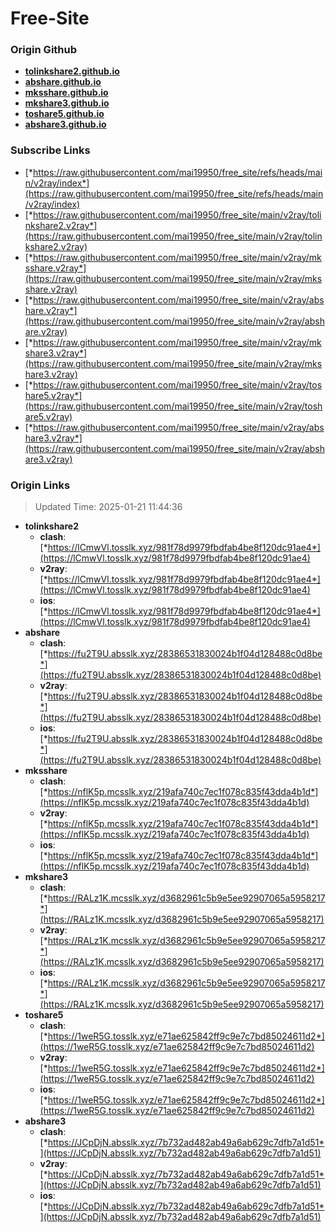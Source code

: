 # Free-Site

### Origin Github

- [**tolinkshare2.github.io**](https://github.com/tolinkshare2/tolinkshare2.github.io)
- [**abshare.github.io**](https://github.com/abshare/abshare.github.io)
- [**mksshare.github.io**](https://github.com/mksshare/mksshare.github.io)
- [**mkshare3.github.io**](https://github.com/mkshare3/mkshare3.github.io)
- [**toshare5.github.io**](https://github.com/toshare5/toshare5.github.io)
- [**abshare3.github.io**](https://github.com/abshare3/abshare3.github.io)

### Subscribe Links

- [*https://raw.githubusercontent.com/mai19950/free_site/refs/heads/main/v2ray/index*](https://raw.githubusercontent.com/mai19950/free_site/refs/heads/main/v2ray/index)
- [*https://raw.githubusercontent.com/mai19950/free_site/main/v2ray/tolinkshare2.v2ray*](https://raw.githubusercontent.com/mai19950/free_site/main/v2ray/tolinkshare2.v2ray)
- [*https://raw.githubusercontent.com/mai19950/free_site/main/v2ray/mksshare.v2ray*](https://raw.githubusercontent.com/mai19950/free_site/main/v2ray/mksshare.v2ray)
- [*https://raw.githubusercontent.com/mai19950/free_site/main/v2ray/abshare.v2ray*](https://raw.githubusercontent.com/mai19950/free_site/main/v2ray/abshare.v2ray)
- [*https://raw.githubusercontent.com/mai19950/free_site/main/v2ray/mkshare3.v2ray*](https://raw.githubusercontent.com/mai19950/free_site/main/v2ray/mkshare3.v2ray)
- [*https://raw.githubusercontent.com/mai19950/free_site/main/v2ray/toshare5.v2ray*](https://raw.githubusercontent.com/mai19950/free_site/main/v2ray/toshare5.v2ray)
- [*https://raw.githubusercontent.com/mai19950/free_site/main/v2ray/abshare3.v2ray*](https://raw.githubusercontent.com/mai19950/free_site/main/v2ray/abshare3.v2ray)

### Origin Links

> Updated Time: 2025-01-21 11:44:36

- **tolinkshare2**
  - **clash**: [*https://lCmwVl.tosslk.xyz/981f78d9979fbdfab4be8f120dc91ae4*](https://lCmwVl.tosslk.xyz/981f78d9979fbdfab4be8f120dc91ae4)
  - **v2ray**: [*https://lCmwVl.tosslk.xyz/981f78d9979fbdfab4be8f120dc91ae4*](https://lCmwVl.tosslk.xyz/981f78d9979fbdfab4be8f120dc91ae4)
  - **ios**: [*https://lCmwVl.tosslk.xyz/981f78d9979fbdfab4be8f120dc91ae4*](https://lCmwVl.tosslk.xyz/981f78d9979fbdfab4be8f120dc91ae4)
- **abshare**
  - **clash**: [*https://fu2T9U.absslk.xyz/28386531830024b1f04d128488c0d8be*](https://fu2T9U.absslk.xyz/28386531830024b1f04d128488c0d8be)
  - **v2ray**: [*https://fu2T9U.absslk.xyz/28386531830024b1f04d128488c0d8be*](https://fu2T9U.absslk.xyz/28386531830024b1f04d128488c0d8be)
  - **ios**: [*https://fu2T9U.absslk.xyz/28386531830024b1f04d128488c0d8be*](https://fu2T9U.absslk.xyz/28386531830024b1f04d128488c0d8be)
- **mksshare**
  - **clash**: [*https://nflK5p.mcsslk.xyz/219afa740c7ec1f078c835f43dda4b1d*](https://nflK5p.mcsslk.xyz/219afa740c7ec1f078c835f43dda4b1d)
  - **v2ray**: [*https://nflK5p.mcsslk.xyz/219afa740c7ec1f078c835f43dda4b1d*](https://nflK5p.mcsslk.xyz/219afa740c7ec1f078c835f43dda4b1d)
  - **ios**: [*https://nflK5p.mcsslk.xyz/219afa740c7ec1f078c835f43dda4b1d*](https://nflK5p.mcsslk.xyz/219afa740c7ec1f078c835f43dda4b1d)
- **mkshare3**
  - **clash**: [*https://RALz1K.mcsslk.xyz/d3682961c5b9e5ee92907065a5958217*](https://RALz1K.mcsslk.xyz/d3682961c5b9e5ee92907065a5958217)
  - **v2ray**: [*https://RALz1K.mcsslk.xyz/d3682961c5b9e5ee92907065a5958217*](https://RALz1K.mcsslk.xyz/d3682961c5b9e5ee92907065a5958217)
  - **ios**: [*https://RALz1K.mcsslk.xyz/d3682961c5b9e5ee92907065a5958217*](https://RALz1K.mcsslk.xyz/d3682961c5b9e5ee92907065a5958217)
- **toshare5**
  - **clash**: [*https://1weR5G.tosslk.xyz/e71ae625842ff9c9e7c7bd85024611d2*](https://1weR5G.tosslk.xyz/e71ae625842ff9c9e7c7bd85024611d2)
  - **v2ray**: [*https://1weR5G.tosslk.xyz/e71ae625842ff9c9e7c7bd85024611d2*](https://1weR5G.tosslk.xyz/e71ae625842ff9c9e7c7bd85024611d2)
  - **ios**: [*https://1weR5G.tosslk.xyz/e71ae625842ff9c9e7c7bd85024611d2*](https://1weR5G.tosslk.xyz/e71ae625842ff9c9e7c7bd85024611d2)
- **abshare3**
  - **clash**: [*https://JCpDjN.absslk.xyz/7b732ad482ab49a6ab629c7dfb7a1d51*](https://JCpDjN.absslk.xyz/7b732ad482ab49a6ab629c7dfb7a1d51)
  - **v2ray**: [*https://JCpDjN.absslk.xyz/7b732ad482ab49a6ab629c7dfb7a1d51*](https://JCpDjN.absslk.xyz/7b732ad482ab49a6ab629c7dfb7a1d51)
  - **ios**: [*https://JCpDjN.absslk.xyz/7b732ad482ab49a6ab629c7dfb7a1d51*](https://JCpDjN.absslk.xyz/7b732ad482ab49a6ab629c7dfb7a1d51)
